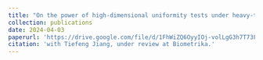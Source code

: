 ```yaml
---
title: "On the power of high-dimensional uniformity tests under heavy-tailed alternatives"
collection: publications
date: 2024-04-03 
paperurl: 'https://drive.google.com/file/d/1FhWiZQ6OyyIOj-volLgG3h7T73FVcFma/view?usp=share_link'
citation: 'with Tiefeng Jiang, under review at Biometrika.'
---
```

